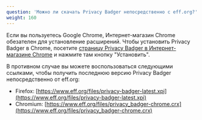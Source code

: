 ```yaml
---
question: 'Можно ли скачать Privacy Badger непосредственно с eff.org?'
weight: 160
---
```


Если вы пользуетесь Google Chrome, Интернет-магазин Chrome обезателен для установление расширений. Чтобы установить Privacy Badger в Chrome, посетите [страницу Privacy Badger в Интернет-магазине Chrome](https://chromewebstore.google.com/detail/privacy-badger/pkehgijcmpdhfbdbbnkijodmdjhbjlgp) и нажмите там кнопку "Установить".

В противном случае вы можете воспользоваться следующими ссылками, чтобы получить последнюю версию Privacy Badger непосредственно от eff.org:

* Firefox: [https://www.eff.org/files/privacy-badger-latest.xpi](https://www.eff.org/files/privacy-badger-latest.xpi)
* Chromium: [https://www.eff.org/files/privacy_badger-chrome.crx](https://www.eff.org/files/privacy_badger-chrome.crx)
